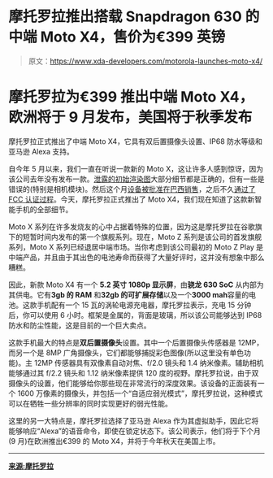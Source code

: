 # 摩托罗拉推出搭载 Snapdragon 630 的中端 Moto X4，售价为€399 英镑

> 原文：<https://www.xda-developers.com/motorola-launches-moto-x4/>

# 摩托罗拉为€399 推出中端 Moto X4，欧洲将于 9 月发布，美国将于秋季发布

摩托罗拉正式推出了中端 Moto X4，它具有双后置摄像头设置、IP68 防水等级和亚马逊 Alexa 支持。

自今年 5 月以来，我们一直在听说一款新的 Moto X，这让许多人感到惊讶，因为该公司去年没有发布一款。[泄露的初始渲染图](https://www.xda-developers.com/evan-blass-leaks-device-render-and-specifications-of-lenovos-moto-x4/)大部分细节都是正确的，但有一些是错误的(特别是相机模块)。然后这个月[设备被批准在巴西销售](https://www.xda-developers.com/moto-x4-brazil-live-pictures/)，之后不久[通过了 FCC 认证过程](https://www.xda-developers.com/moto-x4-motorola-passes-fcc-specs/)。今天，摩托罗拉正式推出了 Moto X4，我们现在知道了这款新智能手机的全部细节。

Moto X 系列在许多发烧友的心中占据着特殊的位置，因为这是摩托罗拉在谷歌旗下的短暂时间内发布的第一个旗舰系列。现在，Moto Z 系列是该公司的首发旗舰系列，Moto X 系列已经退居中端市场。当你考虑到该公司最初的 Moto Z Play 是中端产品，并且由于其出色的电池寿命而获得了大量好评时，这并没有想象中那么糟糕。

因此，新款 Moto X4 有一个 **5.2 英寸 1080p 显示屏**，由**骁龙 630 SoC** 从内部为其供电。它有**3gb 的 RAM** 和**32gb 的可扩展存储**以及一个**3000 mah**容量的电池。这款手机配有一个 15 瓦的涡轮电源充电器，摩托罗拉表示，充电 15 分钟后，你可以使用 6 小时。框架是金属的，背面是玻璃，所以该公司能够达到 IP68 防水和防尘性能，这是目前的一个巨大卖点。

这款手机最大的特点是**双后置摄像头**设置。其中一个后置摄像头传感器是 12MP，而另一个是 8MP 广角摄像头，它们都能够捕捉彩色图像(所以这里没有单色功能)。主 12MP 传感器具有双像素自动对焦、f/2.0 镜头和 1.4 纳米像素。辅助相机能够通过其 f/2.2 镜头和 1.12 纳米像素提供 120 度的视野。摩托罗拉说，由于双摄像头的设置，他们能够给你那些现在非常流行的深度效果。该设备的正面装有一个 1600 万像素的摄像头，并包括一个“自适应弱光模式”，摩托罗拉说，这种模式可以在牺牲一些分辨率的同时实现更好的弱光性能。

这里的另一大特点是，摩托罗拉选择了亚马逊 Alexa 作为其虚拟助手，因此它将能够响应“Alexa”的语音命令，即使在锁定状态下。该公司表示，他们将于下个月(9 月)在欧洲推出€399 的 Moto X4，并将于今年秋天在美国上市。

* * *

[**来源:摩托罗拉**](http://blog.motorola.com/2017/08/31/style-in-sharp-focus-with-the-new-moto-x4/)